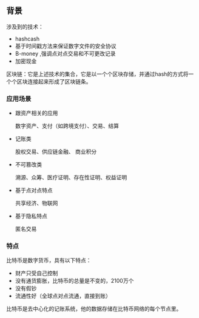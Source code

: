 ## 背景
涉及到的技术：
 - hashcash
 - 基于时间戳方法来保证数字文件的安全协议
 - B-money ,强调点对点交易和不可更改记录
 - 加密现金

 区块链：它是上述技术的集合，它是以一个个区块存储，并通过hash的方式将一个个区块连接起来形成了区块链条。

 ### 应用场景
  - 跟资产相关的应用

    数字资产、支付（如跨境支付）、交易、结算

  - 记账类

    股权交易、供应链金融、 商业积分


  - 不可篡改类
    
    溯源、众筹、医疗证明、存在性证明、权益证明

  - 基于点对点特点

    共享经济、物联网

  - 基于隐私特点

    匿名交易

### 特点

比特币是数字货币，具有以下特点：
 - 财产只受自己控制
 - 没有通货膨胀，比特币的总量是不变的，2100万个
 - 没有假钞
 - 流通性好（全球点对点流通，直接到账）

比特币是去中心化的记账系统，他的数据存储在比特币网络的每个节点里。


